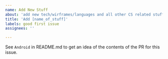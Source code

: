 ```yaml
---
name: Add New Stuff
about: 'add new tech/wirframes/languages and all other CS related stuff to the project'
title: 'Add [name_of_stuff]'
labels: good first issue
assignees: ''

---
```


See `Android` in README.md to get an idea of the contents of the PR for this issue.
